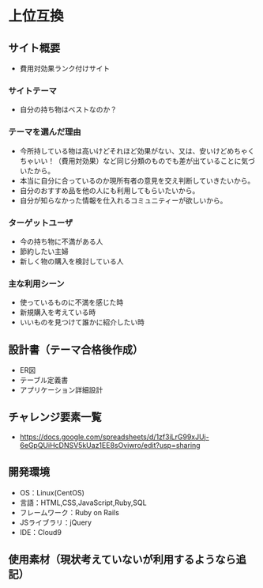 # 上位互換

## サイト概要
- 費用対効果ランク付けサイト

### サイトテーマ
- 自分の持ち物はベストなのか？

### テーマを選んだ理由
- 今所持している物は高いけどそれほど効果がない、又は、安いけどめちゃくちゃいい！（費用対効果）など同じ分類のものでも差が出ていることに気づいたから。
- 本当に自分に合っているのか現所有者の意見を交え判断していきたいから。
- 自分のおすすめ品を他の人にも利用してもらいたいから。
- 自分が知らなかった情報を仕入れるコミュニティーが欲しいから。

### ターゲットユーザ
- 今の持ち物に不満がある人
- 節約したい主婦
- 新しく物の購入を検討している人

### 主な利用シーン
- 使っているものに不満を感じた時
- 新規購入を考えている時
- いいものを見つけて誰かに紹介したい時

## 設計書（テーマ合格後作成）
- ER図
- テーブル定義書
- アプリケーション詳細設計

## チャレンジ要素一覧
- https://docs.google.com/spreadsheets/d/1zf3iLrG99xJUj-6eGpQUiHcDNSV5kUaz1EE8sOviwro/edit?usp=sharing

## 開発環境
- OS：Linux(CentOS)
- 言語：HTML,CSS,JavaScript,Ruby,SQL
- フレームワーク：Ruby on Rails
- JSライブラリ：jQuery
- IDE：Cloud9

## 使用素材（現状考えていないが利用するようなら追記）
